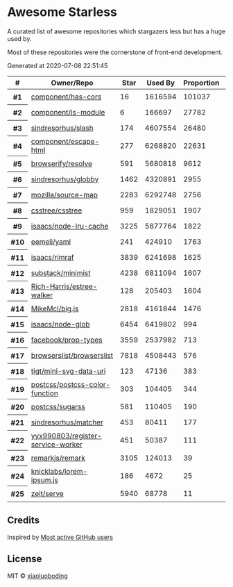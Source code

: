 
# Awesome Starless

A curated list of awesome repositories which stargazers less but has a huge used by.

Most of these repositories were the cornerstone of front-end development.

Generated at 2020-07-08 22:51:45

<table cellspacing="0">
  <thead>
    <th scope="col">#</th>
    <th scope="col">Owner/Repo</th>
    <th scope="col">Star</th>
    <!-- Language currently disabled: GitHub returns 'Shell' for most users <th scope="col">Language</th> -->
    <th scope="col">Used By</th>
    <th scope="col">Proportion</th>
    <th scope="col" width="30">Picture</th>
  </thead>
  <tbody>
    
  <tr>
    <th scope="row">#1</th>
    <td><a href="https://github.com/component/has-cors">component/has-cors</a></td>
    <td>16</td>
    <td>1616594</td>
    <td>101037</td>
    <td><a target="_black" href="https://github.com/component"><img width="30" height="30" src="https://avatars1.githubusercontent.com/u/1687071?v=4"></a></td></tr>
  </tr>
          
  <tr>
    <th scope="row">#2</th>
    <td><a href="https://github.com/component/is-module">component/is-module</a></td>
    <td>6</td>
    <td>166697</td>
    <td>27782</td>
    <td><a target="_black" href="https://github.com/component"><img width="30" height="30" src="https://avatars1.githubusercontent.com/u/1687071?v=4"></a></td></tr>
  </tr>
          
  <tr>
    <th scope="row">#3</th>
    <td><a href="https://github.com/sindresorhus/slash">sindresorhus/slash</a></td>
    <td>174</td>
    <td>4607554</td>
    <td>26480</td>
    <td><a target="_black" href="https://github.com/sindresorhus"><img width="30" height="30" src="https://avatars1.githubusercontent.com/u/170270?v=4"></a></td></tr>
  </tr>
          
  <tr>
    <th scope="row">#4</th>
    <td><a href="https://github.com/component/escape-html">component/escape-html</a></td>
    <td>277</td>
    <td>6268820</td>
    <td>22631</td>
    <td><a target="_black" href="https://github.com/component"><img width="30" height="30" src="https://avatars1.githubusercontent.com/u/1687071?v=4"></a></td></tr>
  </tr>
          
  <tr>
    <th scope="row">#5</th>
    <td><a href="https://github.com/browserify/resolve">browserify/resolve</a></td>
    <td>591</td>
    <td>5680818</td>
    <td>9612</td>
    <td><a target="_black" href="https://github.com/browserify"><img width="30" height="30" src="https://avatars2.githubusercontent.com/u/6320506?v=4"></a></td></tr>
  </tr>
          
  <tr>
    <th scope="row">#6</th>
    <td><a href="https://github.com/sindresorhus/globby">sindresorhus/globby</a></td>
    <td>1462</td>
    <td>4320891</td>
    <td>2955</td>
    <td><a target="_black" href="https://github.com/sindresorhus"><img width="30" height="30" src="https://avatars1.githubusercontent.com/u/170270?v=4"></a></td></tr>
  </tr>
          
  <tr>
    <th scope="row">#7</th>
    <td><a href="https://github.com/mozilla/source-map">mozilla/source-map</a></td>
    <td>2283</td>
    <td>6292748</td>
    <td>2756</td>
    <td><a target="_black" href="https://github.com/mozilla"><img width="30" height="30" src="https://avatars2.githubusercontent.com/u/131524?v=4"></a></td></tr>
  </tr>
          
  <tr>
    <th scope="row">#8</th>
    <td><a href="https://github.com/csstree/csstree">csstree/csstree</a></td>
    <td>959</td>
    <td>1829051</td>
    <td>1907</td>
    <td><a target="_black" href="https://github.com/csstree"><img width="30" height="30" src="https://avatars3.githubusercontent.com/u/18097402?v=4"></a></td></tr>
  </tr>
          
  <tr>
    <th scope="row">#9</th>
    <td><a href="https://github.com/isaacs/node-lru-cache">isaacs/node-lru-cache</a></td>
    <td>3225</td>
    <td>5877764</td>
    <td>1822</td>
    <td><a target="_black" href="https://github.com/isaacs"><img width="30" height="30" src="https://avatars2.githubusercontent.com/u/9287?v=4"></a></td></tr>
  </tr>
          
  <tr>
    <th scope="row">#10</th>
    <td><a href="https://github.com/eemeli/yaml">eemeli/yaml</a></td>
    <td>241</td>
    <td>424910</td>
    <td>1763</td>
    <td><a target="_black" href="https://github.com/eemeli"><img width="30" height="30" src="https://avatars2.githubusercontent.com/u/617000?v=4"></a></td></tr>
  </tr>
          
  <tr>
    <th scope="row">#11</th>
    <td><a href="https://github.com/isaacs/rimraf">isaacs/rimraf</a></td>
    <td>3839</td>
    <td>6241698</td>
    <td>1625</td>
    <td><a target="_black" href="https://github.com/isaacs"><img width="30" height="30" src="https://avatars2.githubusercontent.com/u/9287?v=4"></a></td></tr>
  </tr>
          
  <tr>
    <th scope="row">#12</th>
    <td><a href="https://github.com/substack/minimist">substack/minimist</a></td>
    <td>4238</td>
    <td>6811094</td>
    <td>1607</td>
    <td><a target="_black" href="https://github.com/substack"><img width="30" height="30" src="https://avatars0.githubusercontent.com/u/12631?v=4"></a></td></tr>
  </tr>
          
  <tr>
    <th scope="row">#13</th>
    <td><a href="https://github.com/Rich-Harris/estree-walker">Rich-Harris/estree-walker</a></td>
    <td>128</td>
    <td>205403</td>
    <td>1604</td>
    <td><a target="_black" href="https://github.com/Rich-Harris"><img width="30" height="30" src="https://avatars3.githubusercontent.com/u/1162160?v=4"></a></td></tr>
  </tr>
          
  <tr>
    <th scope="row">#14</th>
    <td><a href="https://github.com/MikeMcl/big.js">MikeMcl/big.js</a></td>
    <td>2818</td>
    <td>4161844</td>
    <td>1476</td>
    <td><a target="_black" href="https://github.com/MikeMcl"><img width="30" height="30" src="https://avatars0.githubusercontent.com/u/921201?v=4"></a></td></tr>
  </tr>
          
  <tr>
    <th scope="row">#15</th>
    <td><a href="https://github.com/isaacs/node-glob">isaacs/node-glob</a></td>
    <td>6454</td>
    <td>6419802</td>
    <td>994</td>
    <td><a target="_black" href="https://github.com/isaacs"><img width="30" height="30" src="https://avatars2.githubusercontent.com/u/9287?v=4"></a></td></tr>
  </tr>
          
  <tr>
    <th scope="row">#16</th>
    <td><a href="https://github.com/facebook/prop-types">facebook/prop-types</a></td>
    <td>3559</td>
    <td>2537982</td>
    <td>713</td>
    <td><a target="_black" href="https://github.com/facebook"><img width="30" height="30" src="https://avatars3.githubusercontent.com/u/69631?v=4"></a></td></tr>
  </tr>
          
  <tr>
    <th scope="row">#17</th>
    <td><a href="https://github.com/browserslist/browserslist">browserslist/browserslist</a></td>
    <td>7818</td>
    <td>4508443</td>
    <td>576</td>
    <td><a target="_black" href="https://github.com/browserslist"><img width="30" height="30" src="https://avatars0.githubusercontent.com/u/37521022?v=4"></a></td></tr>
  </tr>
          
  <tr>
    <th scope="row">#18</th>
    <td><a href="https://github.com/tigt/mini-svg-data-uri">tigt/mini-svg-data-uri</a></td>
    <td>123</td>
    <td>47136</td>
    <td>383</td>
    <td><a target="_black" href="https://github.com/tigt"><img width="30" height="30" src="https://avatars2.githubusercontent.com/u/8072522?v=4"></a></td></tr>
  </tr>
          
  <tr>
    <th scope="row">#19</th>
    <td><a href="https://github.com/postcss/postcss-color-function">postcss/postcss-color-function</a></td>
    <td>303</td>
    <td>104405</td>
    <td>344</td>
    <td><a target="_black" href="https://github.com/postcss"><img width="30" height="30" src="https://avatars0.githubusercontent.com/u/8296347?v=4"></a></td></tr>
  </tr>
          
  <tr>
    <th scope="row">#20</th>
    <td><a href="https://github.com/postcss/sugarss">postcss/sugarss</a></td>
    <td>581</td>
    <td>110405</td>
    <td>190</td>
    <td><a target="_black" href="https://github.com/postcss"><img width="30" height="30" src="https://avatars0.githubusercontent.com/u/8296347?v=4"></a></td></tr>
  </tr>
          
  <tr>
    <th scope="row">#21</th>
    <td><a href="https://github.com/sindresorhus/matcher">sindresorhus/matcher</a></td>
    <td>453</td>
    <td>80411</td>
    <td>177</td>
    <td><a target="_black" href="https://github.com/sindresorhus"><img width="30" height="30" src="https://avatars1.githubusercontent.com/u/170270?v=4"></a></td></tr>
  </tr>
          
  <tr>
    <th scope="row">#22</th>
    <td><a href="https://github.com/yyx990803/register-service-worker">yyx990803/register-service-worker</a></td>
    <td>451</td>
    <td>50387</td>
    <td>111</td>
    <td><a target="_black" href="https://github.com/yyx990803"><img width="30" height="30" src="https://avatars1.githubusercontent.com/u/499550?v=4"></a></td></tr>
  </tr>
          
  <tr>
    <th scope="row">#23</th>
    <td><a href="https://github.com/remarkjs/remark">remarkjs/remark</a></td>
    <td>3105</td>
    <td>124013</td>
    <td>39</td>
    <td><a target="_black" href="https://github.com/remarkjs"><img width="30" height="30" src="https://avatars2.githubusercontent.com/u/16309564?v=4"></a></td></tr>
  </tr>
          
  <tr>
    <th scope="row">#24</th>
    <td><a href="https://github.com/knicklabs/lorem-ipsum.js">knicklabs/lorem-ipsum.js</a></td>
    <td>186</td>
    <td>4672</td>
    <td>25</td>
    <td><a target="_black" href="https://github.com/knicklabs"><img width="30" height="30" src="https://avatars3.githubusercontent.com/u/431654?v=4"></a></td></tr>
  </tr>
          
  <tr>
    <th scope="row">#25</th>
    <td><a href="https://github.com/zeit/serve">zeit/serve</a></td>
    <td>5940</td>
    <td>68778</td>
    <td>11</td>
    <td><a target="_black" href="https://github.com/zeit"><img width="30" height="30" src="https://avatars0.githubusercontent.com/u/14985020?v=4"></a></td></tr>
  </tr>
          
  </tbody>
</table>

## Credits

Inspired by [Most active GitHub users](https://gist.github.com/paulmillr/2657075)

## License

MIT © [xiaoluoboding](https://github.com/xiaoluoboding)


